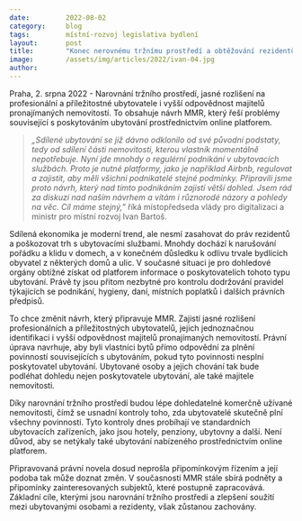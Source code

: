 ```yaml
---
date:         2022-08-02
category:     blog
tags:         místní-rozvoj legislativa bydlení
layout:       post
title:        "Konec nerovnému tržnímu prostředí a obtěžování rezidentů. Ministr Bartoš připravil návrh regulace online platforem pro sdílené ubytování"
image:        /assets/img/articles/2022/ivan-04.jpg
author:       
---
```


Praha, 2. srpna 2022 - Narovnání tržního prostředí, jasné rozlišení na profesionální a příležitostné ubytovatele i vyšší odpovědnost majitelů pronajímaných nemovitostí. To obsahuje návrh MMR, který řeší problémy související s poskytováním ubytování prostřednictvím online platforem.

> *„Sdílené ubytování se již dávno odklonilo od své původní podstaty, tedy od sdílení části nemovitosti, kterou vlastník momentálně nepotřebuje. Nyní jde mnohdy o regulérní podnikání v ubytovacích službách. Proto je nutné platformy, jako je například Airbnb, regulovat a zajistit, aby měli všichni podnikatelé stejné podmínky. Připravili jsme proto návrh, který nad tímto podnikáním zajistí větší dohled. Jsem rád za diskuzi nad naším návrhem a vítám i různorodé názory a pohledy na věc. Cíl máme stejný,”* říká místopředseda vlády pro digitalizaci a ministr pro místní rozvoj Ivan Bartoš. 

Sdílená ekonomika je moderní trend, ale nesmí zasahovat do práv rezidentů a poškozovat trh s ubytovacími službami. Mnohdy dochází k narušování pořádku a klidu v domech, a v konečném důsledku k odlivu trvale bydlících obyvatel z některých domů a ulic. V současné situaci je pro dohledové orgány obtížné získat od platforem informace o poskytovatelích tohoto typu ubytování. Právě ty jsou přitom nezbytné pro kontrolu dodržování pravidel týkajících se podnikání, hygieny, daní, místních poplatků i dalších právních předpisů.

To chce změnit návrh, který připravuje MMR. Zajistí jasné rozlišení profesionálních a příležitostných ubytovatelů, jejich jednoznačnou identifikaci i vyšší odpovědnost majitelů pronajímaných nemovitostí. Právní úprava navrhuje, aby byli vlastníci bytů přímo odpovědní za plnění povinností souvisejících s ubytováním, pokud tyto povinnosti nesplní poskytovatel ubytování. Ubytované osoby a jejich chování tak bude podléhat dohledu nejen poskytovatele ubytování, ale také majitele nemovitosti.

Díky narovnání tržního prostředí budou lépe dohledatelné komerčně užívané nemovitosti, čímž se usnadní kontroly toho, zda ubytovatelé skutečně plní všechny povinnosti. Tyto kontroly dnes probíhají ve standardních ubytovacích zařízeních, jako jsou hotely, penziony, ubytovny a další. Není důvod, aby se netýkaly také ubytování nabízeného prostřednictvím online platforem.

Připravovaná právní novela dosud neprošla připomínkovým řízením a její podoba tak může doznat změn. V současnosti MMR stále sbírá podněty a připomínky zainteresovaných subjektů, které postupně zapracovává. Základní cíle, kterými jsou narovnání tržního prostředí a zlepšení soužití mezi ubytovanými osobami a rezidenty, však zůstanou zachovány.
